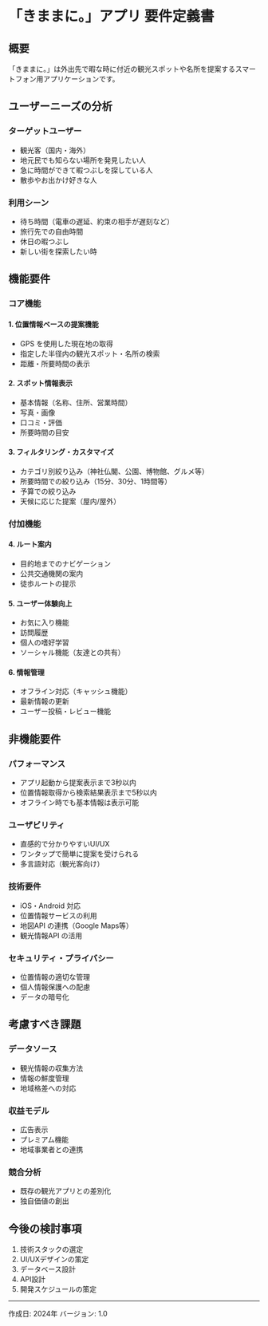 # 「きままに。」アプリ 要件定義書

## 概要

「きままに。」は外出先で暇な時に付近の観光スポットや名所を提案するスマートフォン用アプリケーションです。

## ユーザーニーズの分析

### ターゲットユーザー
- 観光客（国内・海外）
- 地元民でも知らない場所を発見したい人
- 急に時間ができて暇つぶしを探している人
- 散歩やお出かけ好きな人

### 利用シーン
- 待ち時間（電車の遅延、約束の相手が遅刻など）
- 旅行先での自由時間
- 休日の暇つぶし
- 新しい街を探索したい時

## 機能要件

### コア機能

#### 1. 位置情報ベースの提案機能
- GPS を使用した現在地の取得
- 指定した半径内の観光スポット・名所の検索
- 距離・所要時間の表示

#### 2. スポット情報表示
- 基本情報（名称、住所、営業時間）
- 写真・画像
- 口コミ・評価
- 所要時間の目安

#### 3. フィルタリング・カスタマイズ
- カテゴリ別絞り込み（神社仏閣、公園、博物館、グルメ等）
- 所要時間での絞り込み（15分、30分、1時間等）
- 予算での絞り込み
- 天候に応じた提案（屋内/屋外）

### 付加機能

#### 4. ルート案内
- 目的地までのナビゲーション
- 公共交通機関の案内
- 徒歩ルートの提示

#### 5. ユーザー体験向上
- お気に入り機能
- 訪問履歴
- 個人の嗜好学習
- ソーシャル機能（友達との共有）

#### 6. 情報管理
- オフライン対応（キャッシュ機能）
- 最新情報の更新
- ユーザー投稿・レビュー機能

## 非機能要件

### パフォーマンス
- アプリ起動から提案表示まで3秒以内
- 位置情報取得から検索結果表示まで5秒以内
- オフライン時でも基本情報は表示可能

### ユーザビリティ
- 直感的で分かりやすいUI/UX
- ワンタップで簡単に提案を受けられる
- 多言語対応（観光客向け）

### 技術要件
- iOS・Android 対応
- 位置情報サービスの利用
- 地図API の連携（Google Maps等）
- 観光情報API の活用

### セキュリティ・プライバシー
- 位置情報の適切な管理
- 個人情報保護への配慮
- データの暗号化

## 考慮すべき課題

### データソース
- 観光情報の収集方法
- 情報の鮮度管理
- 地域格差への対応

### 収益モデル
- 広告表示
- プレミアム機能
- 地域事業者との連携

### 競合分析
- 既存の観光アプリとの差別化
- 独自価値の創出

## 今後の検討事項

1. 技術スタックの選定
2. UI/UXデザインの策定
3. データベース設計
4. API設計
5. 開発スケジュールの策定

---

作成日: 2024年
バージョン: 1.0 
